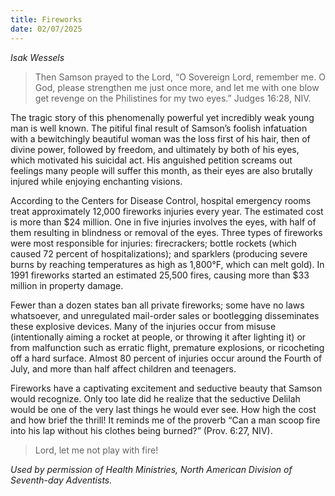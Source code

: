 ```yaml
---
title: Fireworks
date: 02/07/2025
---
```


_Isak Wessels_

> <p></p>
> Then Samson prayed to the Lord, “O Sovereign Lord, remember me. O God, please strengthen me just once more, and let me with one blow get revenge on the Philistines for my two eyes.” Judges 16:28, NIV.

The tragic story of this phenomenally powerful yet incredibly weak young man is well known. The pitiful final result of Samson’s foolish infatuation with a bewitchingly beautiful woman was the loss first of his hair, then of divine power, followed by freedom, and ultimately by both of his eyes, which motivated his suicidal act. His anguished petition screams out feelings many people will suffer this month, as their eyes are also brutally injured while enjoying enchanting visions.

According to the Centers for Disease Control, hospital emergency rooms treat approximately 12,000 fireworks injuries every year. The estimated cost is more than $24 million. One in five injuries involves the eyes, with half of them resulting in blindness or removal of the eyes. Three types of fireworks were most responsible for injuries: firecrackers; bottle rockets (which caused 72 percent of hospitalizations); and sparklers (producing severe burns by reaching temperatures as high as 1,800°F, which can melt gold). In 1991 fireworks started an estimated 25,500 fires, causing more than $33 million in property damage.

Fewer than a dozen states ban all private fireworks; some have no laws whatsoever, and unregulated mail-order sales or bootlegging disseminates these explosive devices. Many of the injuries occur from misuse (intentionally aiming a rocket at people, or throwing it after lighting it) or from malfunction such as erratic flight, premature explosions, or ricocheting off a hard surface. Almost 80 percent of injuries occur around the Fourth of July, and more than half affect children and teenagers.

Fireworks have a captivating excitement and seductive beauty that Samson would recognize. Only too late did he realize that the seductive Delilah would be one of the very last things he would ever see. How high the cost and how brief the thrill! It reminds me of the proverb “Can a man scoop fire into his lap without his clothes being burned?” (Prov. 6:27, NIV).

> <callout></callout>
> Lord, let me not play with fire!

_Used by permission of Health Ministries, North American Division of Seventh-day Adventists._